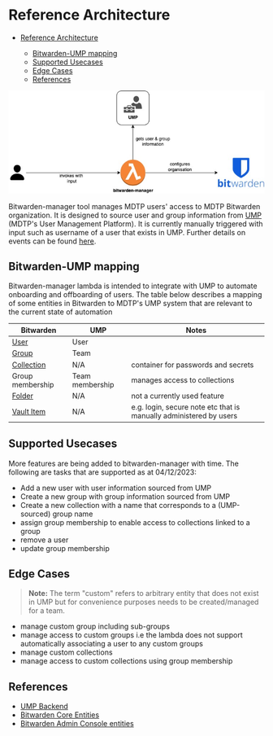 # Reference Architecture

<!--toc:start-->

- [Reference Architecture](#reference-architecture)

  - [Bitwarden-UMP mapping](#bitwarden-ump-mapping)
  - [Supported Usecases](#supported-usecases)
  - [Edge Cases](#edge-cases)
  - [References](#references)

<!--toc:end-->

![reference-architecture](./bitwarden-ump.jpg)

Bitwarden-manager tool manages MDTP users' access to MDTP Bitwarden organization. It is designed to 
source user and group information from [UMP][1] (MDTP's User Management Platform). It is currently manually 
triggered with input such as username of a user that exists in UMP. Further details on events can be 
found [here](../README.md).

## Bitwarden-UMP mapping

Bitwarden-manager lambda is intended to integrate with UMP to automate onboarding and offboarding of users. 
The table below describes a mapping of some entities in Bitwarden to MDTP's UMP system that are relevant 
to the current state of automation

| Bitwarden        | UMP             | Notes                               |
|------------      |------           | -----                               |
| [User][2]        | User            |                                     |
| [Group][3]       | Team            |                                     |
| [Collection][2]  | N/A             | container for passwords and secrets |
| Group membership | Team membership | manages access to collections       |
| [Folder][2]      | N/A             | not a currently used feature        |
| [Vault Item][4]  | N/A             | e.g. login, secure note etc that is manually administered by users |

## Supported Usecases

More features are being added to bitwarden-manager with time. The following are tasks that are supported as 
at 04/12/2023:

- Add a new user with user information sourced from UMP
- Create a new group with group information sourced from UMP
- Create a new collection with a name that corresponds to a (UMP-sourced) group name
- assign group membership to enable access to collections linked to a group
- remove a user
- update group membership

## Edge Cases

> **Note:** The term "custom" refers to arbitrary entity that does not exist in UMP but for convenience purposes needs 
>       to be created/managed for a team.

- manage custom group including sub-groups
- manage access to custom groups i.e the lambda does not support automatically associating a user to any custom groups
- manage custom collections
- manage access to custom collections using group membership

## References

- [UMP Backend][1]
- [Bitwarden Core Entities][2]
- [Bitwarden Admin Console entities][3]

<!--reference-links:start-->
[1]: <https://github.com/hmrc/user_management_backend/tree/main/user_management_backend> "UMP Backend"
[2]: <https://github.com/bitwarden/server/tree/master/src/Core/Entities> "Bitwarden Core Entities"
[3]: <https://github.com/bitwarden/server/tree/master/src/Core/AdminConsole/Entities> "Bitwarden Admin Console entities"
[4]: <https://github.com/bitwarden/server/blob/master/src/Core/Vault/Entities/Cipher.cs> "Cipher"

<!--reference-links:end-->
